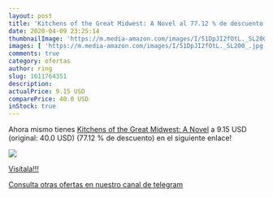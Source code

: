 ```yaml
---
layout: post
title: 'Kitchens of the Great Midwest: A Novel al 77.12 % de descuento'
date: 2020-04-09 23:25:14
thumbnailImage: 'https://m.media-amazon.com/images/I/51DpJI2fOtL._SL200_.jpg'
images: [ 'https://m.media-amazon.com/images/I/51DpJI2fOtL._SL200_.jpg' ]
comments: true
category: ofertas
author: ring
slug: 1611764351
description:
actualPrice: 9.15 USD
comparePrice: 40.0 USD
inStock: true
---
```


Ahora mismo tienes [Kitchens of the Great Midwest: A Novel](https://www.amazon.com/dp/1611764351/?tag=redken08-20) a 9.15 USD (original: 40.0 USD) (77.12 %  de descuento) en el siguiente enlace!

[![](https://m.media-amazon.com/images/I/51DpJI2fOtL._SL200_.jpg)](https://www.amazon.com/dp/1611764351/?tag=redken08-20)

[Visítala!!!](https://www.amazon.com/dp/1611764351/?tag=redken08-20)

[Consulta otras ofertas en nuestro canal de telegram](https://t.me/s/ofertas25)
